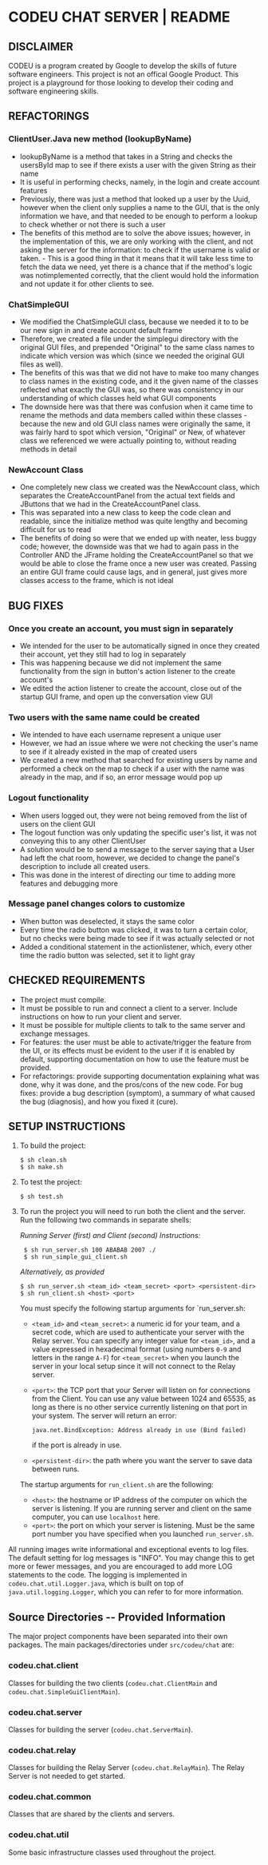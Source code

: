
# CODEU CHAT SERVER | README


## DISCLAIMER

CODEU is a program created by Google to develop the skills of future software
engineers. This project is not an offical Google Product. This project is a
playground for those looking to develop their coding and software engineering
skills.

## REFACTORINGS

### ClientUser.Java new method (lookupByName)
- lookupByName is a method that takes in a String and checks the usersById map to see if there exists a user with the given String as their name
- It is useful in performing checks, namely, in the login and create account features
- Previously, there was just a method that looked up a user by the Uuid, however when the client only supplies a name to the GUI, that is the only information we have, and that needed to be enough to perform a lookup to check whether or not there is such a user
- The benefits of this method are to solve the above issues; however, in the implementation of this, we are only working with the client, and not asking the server for the information: to check if the username is valid or taken. - This is a good thing in that it means that it will take less time to fetch the data we need, yet there is a chance that if the method's logic was notimplemented correctly, that the client would hold the information and not update it for other clients to see.

### ChatSimpleGUI
- We modified the ChatSimpleGUI class, because we needed it to to be our new sign in and create account default frame
- Therefore, we created a file under the simplegui directory with the original GUI files, and prepended "Original" to the same class names to indicate which version was which (since we needed the original GUI files as well).
- The benefits of this was that we did not have to make too many changes to class names in the existing code, and it the given name of the classes reflected what exactly the GUI was, so there was consistency in our understanding of which classes held what GUI components
- The downside here was that there was confusion when it came time to rename the methods and data members called within these classes - because the new and old GUI class names were originally the same, it was fairly hard to spot which version, "Original" or New, of whatever class we referenced we were actually pointing to, without reading methods in detail
### NewAccount Class
- One completely new class we created was the NewAccount class, which separates the CreateAccountPanel from the actual text fields and JButtons that we had in the CreateAccountPanel class.
- This was separated into a new class to keep the code clean and readable, since the initialize method was quite lengthy and becoming difficult for us to read
- The benefits of doing so were that we ended up with neater, less buggy code; however, the downside was that we had to again pass in the Controller AND the JFrame holding the CreateAccountPanel so that we would be able to close the frame once a new user was created. Passing an entire GUI frame could cause lags, and in general, just gives more classes access to the frame, which is not ideal


## BUG FIXES

### Once you create an account, you must sign in separately
- We intended for the user to be automatically signed in once they created their account, yet they still had to log in separately
- This was happening because we did not implement the same functionality from the sign in button's action listener to the create account's
- We edited the action listener to create the account, close out of the startup GUI frame, and open up the conversation view GUI

### Two users with the same name could be created
- We intended to have each username represent a unique user
- However, we had an issue where we were not checking the user's name to see if it already existed in the map of created users
- We created a new method that searched for existing users by name and performed a check on the map to check if a user with the name was already in the map, and if so, an error message would pop up

### Logout functionality
- When users logged out, they were not being removed from the list of users on the client GUI
- The logout function was only updating the specific user's list, it was not conveying this to any other ClientUser
- A solution would be to send a message to the server saying that a User had left the chat room, however, we decided to change the panel's description to include all created users.
- This was done in the interest of directing our time to adding more features and debugging more

### Message panel changes colors to customize
- When button was deselected, it stays the same color
- Every time the radio button was clicked, it was to turn a certain color, but no checks were being made to see if it was actually selected or not
- Added a conditional statement in the actionlistener, which, every other time the radio button was selected, set it to light gray

## CHECKED REQUIREMENTS
- The project must compile.
- It must be possible to run and connect a client to a server. Include instructions on how to run your client and server.
- It must be possible for multiple clients to talk to the same server and exchange messages.
- For features: the user must be able to activate/trigger the feature from the UI, or its effects must be evident to the user if it is enabled by default, supporting documentation on how to use the feature must be provided.
- For refactorings: provide supporting documentation explaining what was done, why it was done, and the pros/cons of the new code.
For bug fixes: provide a bug description (symptom), a summary of what caused the bug (diagnosis), and how you fixed it (cure).

## SETUP INSTRUCTIONS

  1. To build the project:
       ```
       $ sh clean.sh
       $ sh make.sh
       ```

  2. To test the project:
       ```
       $ sh test.sh
       ```

  3. To run the project you will need to run both the client and the server. Run
     the following two commands in separate shells:

      *Running Server (first) and Client (second) Instructions:*

      ```
       $ sh run_server.sh 100 ABABAB 2007 ./
       $ sh run_simple_gui_client.sh
       ```

      *Alternatively, as provided*

       ```
       $ sh run_server.sh <team_id> <team_secret> <port> <persistent-dir>
       $ sh run_client.sh <host> <port>
       ```

     You must specify the following startup arguments for `run_server.sh:
     + `<team_id>` and `<team_secret>`: a numeric id for your team, and a secret
       code, which are used to authenticate your server with the Relay server.
       You can specify any integer value for `<team_id>`, and a value expressed
       in hexadecimal format (using numbers `0-9` and letters in the range
       `A-F`) for `<team_secret>` when you launch the server in your local setup
       since it will not connect to the Relay server.
     + `<port>`: the TCP port that your Server will listen on for connections
       from the Client. You can use any value between 1024 and 65535, as long as
       there is no other service currently listening on that port in your
       system. The server will return an error:

         ```
         java.net.BindException: Address already in use (Bind failed)
         ```

       if the port is already in use.
     + `<persistent-dir>`: the path where you want the server to save data between
       runs.

     The startup arguments for `run_client.sh` are the following:
     + `<host>`: the hostname or IP address of the computer on which the server
       is listening. If you are running server and client on the same computer,
       you can use `localhost` here.
     + `<port>`: the port on which your server is listening. Must be the same
       port number you have specified when you launched `run_server.sh`.


All running images write informational and exceptional events to log files.
The default setting for log messages is "INFO". You may change this to get
more or fewer messages, and you are encouraged to add more LOG statements
to the code. The logging is implemented in `codeu.chat.util.Logger.java`,
which is built on top of `java.util.logging.Logger`, which you can refer to
for more information.


## Source Directories -- Provided Information

The major project components have been separated into their own packages. The
main packages/directories under `src/codeu/chat` are:

### codeu.chat.client

Classes for building the two clients (`codeu.chat.ClientMain` and
`codeu.chat.SimpleGuiClientMain`).

### codeu.chat.server

Classes for building the server (`codeu.chat.ServerMain`).

### codeu.chat.relay

Classes for building the Relay Server (`codeu.chat.RelayMain`). The Relay Server
is not needed to get started.

### codeu.chat.common

Classes that are shared by the clients and servers.

### codeu.chat.util

Some basic infrastructure classes used throughout the project.


